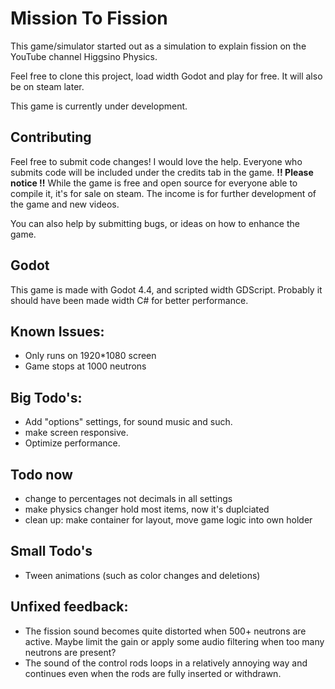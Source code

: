 # Mission To Fission
This game/simulator started out as a simulation to explain fission on the YouTube channel Higgsino Physics. 

Feel free to clone this project, load width Godot and play for free. It will also be on steam later.

This game is currently under development.

## Contributing 
Feel free to submit code changes! I would love the help. Everyone who submits code will be included under the credits tab in the game. 
**!! Please notice !!** While the game is free and open source for everyone able to compile it, it's for sale on steam. The income is for further development of the game and new videos. 

You can also help by submitting bugs, or ideas on how to enhance the game. 

## Godot 
This game is made with Godot 4.4, and scripted width GDScript.
Probably it should have been made width C# for better performance. 

## Known Issues: 
- Only runs on 1920*1080 screen
- Game stops at 1000 neutrons

## Big Todo's:
- Add "options" settings, for sound music and such.
- make screen responsive.
- Optimize performance.

## Todo now
- change to percentages not decimals in all settings
- make physics changer hold most items, now it's duplciated
- clean up: make container for layout, move game logic into own holder

## Small Todo's 
- Tween animations (such as color changes and deletions)

## Unfixed feedback:
- The fission sound becomes quite distorted when 500+ neutrons are active. Maybe limit the gain or apply some audio 
  filtering when too many neutrons are present?
- The sound of the control rods loops in a relatively annoying way and continues even when the rods are fully inserted 
  or withdrawn.
